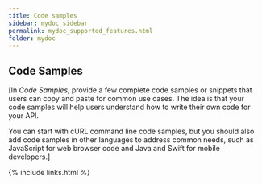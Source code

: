 ```yaml
---
title: Code samples
sidebar: mydoc_sidebar
permalink: mydoc_supported_features.html
folder: mydoc
---
```


## Code Samples

[In *Code Samples*, provide a few complete code samples or snippets that users can copy and paste for common use cases. The idea is that your code samples will help users understand how to write their own code for your API.

You can start with cURL command line code samples, but you should also add code samples in other languages to address common needs, such as JavaScript for web browser code and Java and Swift for mobile developers.]

{% include links.html %}
